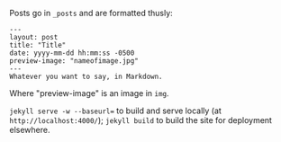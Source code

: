 Posts go in `_posts` and are formatted thusly:
```
---
layout: post
title: "Title"
date: yyyy-mm-dd hh:mm:ss -0500
preview-image: "nameofimage.jpg"
---
Whatever you want to say, in Markdown.
```
Where "preview-image" is an image in `img`.

`jekyll serve -w --baseurl=` to build and serve locally (at `http://localhost:4000/`); `jekyll build` to build the site for deployment elsewhere.